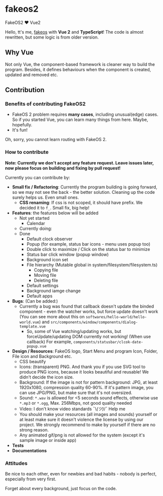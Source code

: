 # fakeos2

FakeOS2 ❤ Vue2

Hello, tt's me, [fakeos](https://github.com/rnielikki/fakeos) with **Vue 2** and **TypeScript**! The code is almost rewritten, but some logic is from older version.

## Why Vue

Not only Vue, the component-based framework is cleaner way to build the program. Besides, it defines behaviours when the component is created, updated and removed etc.

## Contribution

### Benefits of contributing FakeOS2

* FakeOS 2 problem requires **many cases**, including unusual(edge) cases. So if you started Vue, you can learn many things from here. Maybe, hopefully.
* It's fun!

Oh, sorry, you cannot learn routing with FakeOS 2.

### How to contribute

**Note: Currently we don't accept any feature request. Leave issues later, now please focus on building and fixing by pull request!**

Currently you can contribute by:

* **Small fix / Refactoring**: Currently the program building is going forward, so we may not see the back - the better solution. Cleaning up the code surely helps us. Even small ones.
  * **CSS renaming**: If css is not scoped, it should have prefix. We decided it to `f_`. Small fix, big help!
* **Features**: the features below will be added
  * Not yet started
    * Calendar
  * Currently doing:
  * Done
    * Default clock observer
    * Popup (for example, status bar icons - menu uses popup too)
    * Double click to maximize / Click on the status bar to minimize
    * Status bar click window (popup window)
    * Background icon set
    * File hierarchy (Mutable global in system/filesystem/filesystem.ts)
      * Copying file
      * Moving file
      * Deleting file
    * Default settings
    * Background iamge change
    * Default apps
* **Bugs**: (Can be added:)
  * Currently a bug was found that callback doesn't update the binded component - even the watcher works, but force update doesn't work (You can see more about this on `softwares/hello-world/hello-world.vue`) and `src/components/window/components/dialog-template.vue`
    * So, some of Vue watching/updating works, but forceUpdate/updating DOM currently not working! (When use callback) For example, `components/statusbar/clcok-date-popup.vue`
* **Design / Resources**: FakeOS logo, Start Menu and program Icon, Folder, File icon and Background etc.
  * CSS beautify
  * Icons: (transparent) PNG. And thank you if you use SVG tool to produce PNG icons, because it looks beautiful and reusable! We didn't decide the icon size.
  * Background: If the image is not for pattern background: JPG, at least 1920x1080, compression quality 60-90%. If it's pattern image, you can use JPG/PNG, but make sure that it's not oversized.
  * Sound: `*.wav` is allowed for &lt;5 seconds sound effects, otherwise use `*.mp3` or `*.ogg`, Max. 256Mbps, not good quality needed
  * Video: I don't know video standards ¯\\_(ツ)_/¯ Help me
  * You should make your resources (all images and sounds) yourself or at least make sure it doesn't violence the license by using our project. We strongly recommend to make by yourself if there are no strong reason.
  * Any animated gif/png is not allowed for the system (except it's sample image or inside app)
* **Tests**
* **Documentations**

### Attitudes

Be nice to each other, even for newbies and bad habits - nobody is perfect, especially from very first.

Forget about every background, just focus on the code.

<!--

## Project setup
```
npm install
```

### Compiles and hot-reloads for development
```
npm run serve
```

### Compiles and minifies for production
```
npm run build
```

### Lints and fixes files
```
npm run lint
```

### Customize configuration
See [Configuration Reference](https://cli.vuejs.org/config/).
-->
